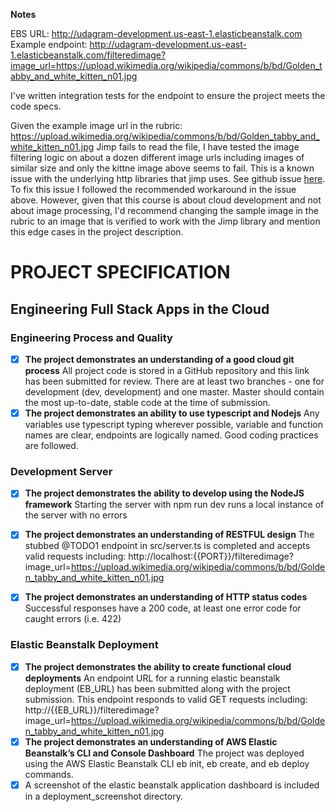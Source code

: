 **Notes**

EBS URL: http://udagram-development.us-east-1.elasticbeanstalk.com
Example endpoint: http://udagram-development.us-east-1.elasticbeanstalk.com/filteredimage?image_url=https://upload.wikimedia.org/wikipedia/commons/b/bd/Golden_tabby_and_white_kitten_n01.jpg

I've written integration tests for the endpoint to ensure the project meets the code specs.

Given the example image url in the rubric: https://upload.wikimedia.org/wikipedia/commons/b/bd/Golden_tabby_and_white_kitten_n01.jpg
Jimp fails to read the file, I have tested the image filtering logic on about a dozen different image urls including images of similar size and only the kittne image above seems to fail. This is a known issue with the underlying http libraries that jimp uses. See github issue [here](https://github.com/oliver-moran/jimp/issues/775). To fix this issue I followed the recommended workaround in the issue above. However, given that this course is about cloud development and not about image processing, I'd recommend changing the sample image in the rubric to an image that is verified to work with the Jimp library and mention this edge cases in the project description.

# PROJECT SPECIFICATION
## Engineering Full Stack Apps in the Cloud

### Engineering Process and Quality

- [X] **The project demonstrates an understanding of a good cloud git process** All project code is stored in a GitHub repository and this link has been submitted for review. There are at least two branches - one for development (dev, development) and one master. Master should contain the most up-to-date, stable code at the time of submission.
- [X] **The project demonstrates an ability to use typescript and Nodejs** Any variables use typescript typing wherever possible, variable and function names are clear, endpoints are logically named. Good coding practices are followed.

### Development Server

- [X] **The project demonstrates the ability to develop using the NodeJS framework** Starting the server with npm run dev runs a local instance of the server with no errors
- [X] **The project demonstrates an understanding of RESTFUL design** The stubbed @TODO1 endpoint in src/server.ts is completed and accepts valid requests including: http://localhost:{{PORT}}/filteredimage?image_url=https://upload.wikimedia.org/wikipedia/commons/b/bd/Golden_tabby_and_white_kitten_n01.jpg

- [X] **The project demonstrates an understanding of HTTP status codes** Successful responses have a 200 code, at least one error code for caught errors (i.e. 422)

### Elastic Beanstalk Deployment

- [X] **The project demonstrates the ability to create functional cloud deployments** An endpoint URL for a running elastic beanstalk deployment (EB_URL) has been submitted along with the project submission. This endpoint responds to valid GET requests including:
http://{{EB_URL}}/filteredimage?image_url=https://upload.wikimedia.org/wikipedia/commons/b/bd/Golden_tabby_and_white_kitten_n01.jpg
- [X] **The project demonstrates an understanding of AWS Elastic Beanstalk’s CLI and Console Dashboard** The project was deployed using the AWS Elastic Beanstalk CLI eb init, eb create, and eb deploy commands.
- [X] A screenshot of the elastic beanstalk application dashboard is included in a deployment_screenshot directory.
